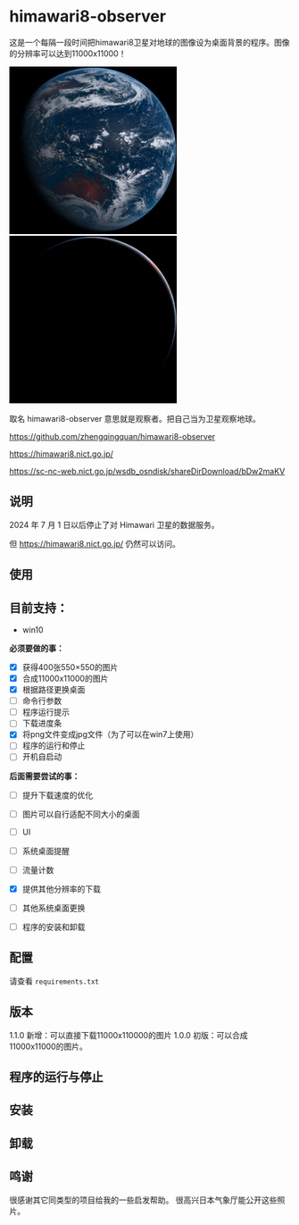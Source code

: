 # himawari8-observer

这是一个每隔一段时间把himawari8卫星对地球的图像设为桌面背景的程序。图像的分辨率可以达到11000x11000！

<img src="https://github.com/zhengqingquan/gallery/blob/main/himawari8-observer/1/235000_0_0.png?raw=true" width="300" >
<img src="https://github.com/zhengqingquan/gallery/blob/main/himawari8-observer/1/154000_0_0.png?raw=true" width="300">

取名 himawari8-observer 意思就是观察者。把自己当为卫星观察地球。

https://github.com/zhengqingquan/himawari8-observer

https://himawari8.nict.go.jp/

https://sc-nc-web.nict.go.jp/wsdb_osndisk/shareDirDownload/bDw2maKV

## 说明

2024 年 7 月 1 日以后停止了对 Himawari 卫星的数据服务。

但 https://himawari8.nict.go.jp/ 仍然可以访问。

## 使用

## 目前支持：
* win10


**必须要做的事：**
- [x] 获得400张550×550的图片
- [x] 合成11000x11000的图片
- [x] 根据路径更换桌面
- [ ] 命令行参数
- [ ] 程序运行提示
- [ ] 下载进度条
- [x] 将png文件变成jpg文件（为了可以在win7上使用）
- [ ] 程序的运行和停止
- [ ] 开机自启动

**后面需要尝试的事：**
- [ ] 提升下载速度的优化
- [ ] 图片可以自行适配不同大小的桌面
- [ ] UI
- [ ] 系统桌面提醒
- [ ] 流量计数
- [x] 提供其他分辨率的下载
- [ ] 其他系统桌面更换
- [ ] 程序的安装和卸载


## 配置

请查看 `requirements.txt`

## 版本
1.1.0 新增：可以直接下载11000x110000的图片
1.0.0 初版：可以合成11000x11000的图片。

## 程序的运行与停止


## 安装


## 卸载


## 鸣谢
很感谢其它同类型的项目给我的一些启发帮助。
很高兴日本气象厅能公开这些照片。